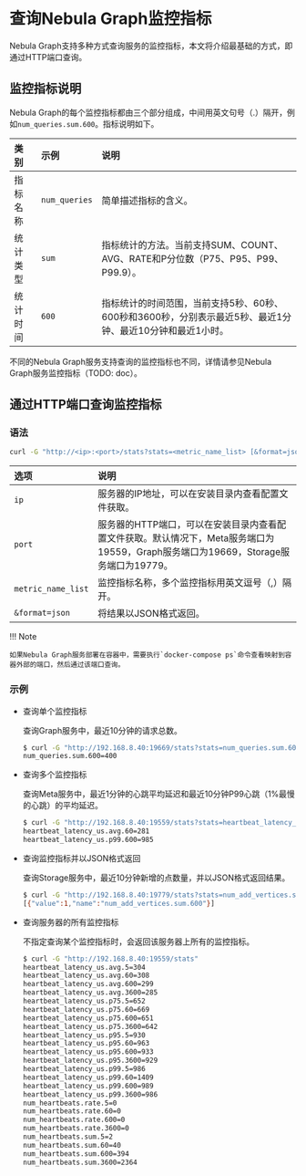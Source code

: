 # 查询Nebula Graph监控指标

Nebula Graph支持多种方式查询服务的监控指标，本文将介绍最基础的方式，即通过HTTP端口查询。

## 监控指标说明

Nebula Graph的每个监控指标都由三个部分组成，中间用英文句号（.）隔开，例如`num_queries.sum.600`。指标说明如下。

|类别|示例|说明|
|:---|:---|:---|
|指标名称|`num_queries`|简单描述指标的含义。|
|统计类型|`sum`|指标统计的方法。当前支持SUM、COUNT、AVG、RATE和P分位数（P75、P95、P99、P99.9）。|
|统计时间|`600`|指标统计的时间范围，当前支持5秒、60秒、600秒和3600秒，分别表示最近5秒、最近1分钟、最近10分钟和最近1小时。|

不同的Nebula Graph服务支持查询的监控指标也不同，详情请参见Nebula Graph服务监控指标（TODO: doc）。

## 通过HTTP端口查询监控指标

### 语法

```bash
curl -G "http://<ip>:<port>/stats?stats=<metric_name_list> [&format=json]"
```

|选项|说明|
|:---|:---|
|`ip`|服务器的IP地址，可以在安装目录内查看配置文件获取。|
|`port`|服务器的HTTP端口，可以在安装目录内查看配置文件获取。默认情况下，Meta服务端口为19559，Graph服务端口为19669，Storage服务端口为19779。|
|`metric_name_list`|监控指标名称，多个监控指标用英文逗号（,）隔开。|
|`&format=json`|将结果以JSON格式返回。|

!!! Note

    如果Nebula Graph服务部署在容器中，需要执行`docker-compose ps`命令查看映射到容器外部的端口，然后通过该端口查询。

### 示例

- 查询单个监控指标

  查询Graph服务中，最近10分钟的请求总数。

    ```bash
    $ curl -G "http://192.168.8.40:19669/stats?stats=num_queries.sum.600"
    num_queries.sum.600=400
    ```

- 查询多个监控指标

  查询Meta服务中，最近1分钟的心跳平均延迟和最近10分钟P99心跳（1%最慢的心跳）的平均延迟。

    ```bash
    $ curl -G "http://192.168.8.40:19559/stats?stats=heartbeat_latency_us.avg.60,heartbeat_latency_us.p99.600"
    heartbeat_latency_us.avg.60=281
    heartbeat_latency_us.p99.600=985
    ```

- 查询监控指标并以JSON格式返回

  查询Storage服务中，最近10分钟新增的点数量，并以JSON格式返回结果。

    ```bash
    $ curl -G "http://192.168.8.40:19779/stats?stats=num_add_vertices.sum.600&format=json"
    [{"value":1,"name":"num_add_vertices.sum.600"}]
    ```

- 查询服务器的所有监控指标

  不指定查询某个监控指标时，会返回该服务器上所有的监控指标。

    ```bash
    $ curl -G "http://192.168.8.40:19559/stats"
    heartbeat_latency_us.avg.5=304
    heartbeat_latency_us.avg.60=308
    heartbeat_latency_us.avg.600=299
    heartbeat_latency_us.avg.3600=285
    heartbeat_latency_us.p75.5=652
    heartbeat_latency_us.p75.60=669
    heartbeat_latency_us.p75.600=651
    heartbeat_latency_us.p75.3600=642
    heartbeat_latency_us.p95.5=930
    heartbeat_latency_us.p95.60=963
    heartbeat_latency_us.p95.600=933
    heartbeat_latency_us.p95.3600=929
    heartbeat_latency_us.p99.5=986
    heartbeat_latency_us.p99.60=1409
    heartbeat_latency_us.p99.600=989
    heartbeat_latency_us.p99.3600=986
    num_heartbeats.rate.5=0
    num_heartbeats.rate.60=0
    num_heartbeats.rate.600=0
    num_heartbeats.rate.3600=0
    num_heartbeats.sum.5=2
    num_heartbeats.sum.60=40
    num_heartbeats.sum.600=394
    num_heartbeats.sum.3600=2364
    ```

